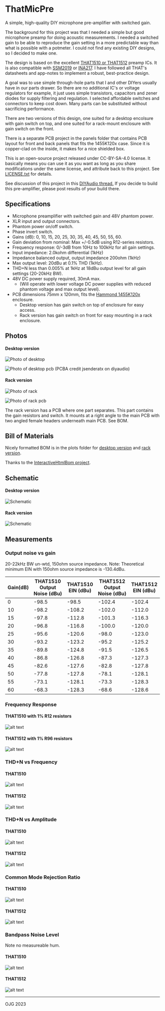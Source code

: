 ThatMicPre
=====
A simple, high-quality DIY microphone pre-amplifier with switched gain.

The background for this project was that I needed a simple but good microphone preamp for doing acoustic measurements. I needed a switched gain to be able to reproduce the gain setting in a more predictable way than what is possible with a potmeter. I could not find any existing DIY designs, so I decided to make one.

The design is based on the excellent [THAT1510 or THAT1512](https://thatcorp.com/that-1510-1512-low-noise-high-performance-audio-preamplifiers/) preamp ICs. It is also compatible with [SSM2019](https://www.analog.com/en/products/ssm2019.html) or [INA217](https://www.ti.com/product/INA217). I have followed all THAT's datasheets and app-notes to implement a robust, best-practice design.

A goal was to use simple through-hole parts that I and other DIYers usually have in our parts drawer. So there are no additional IC's or voltage regulators for example, it just uses simple transistors, capacitors and zener diodes for supply filtering and regulation. I selected affordable switches and connectors to keep cost down. Many parts can be substituted without sacrificing performance.

There are two versions of this design, one suited for a desktop encolsure with gain switch on top, and one suited for a rack-mount enclosure with gain switch on the front.

There is a separate PCB project in the panels folder that contains PCB layout for front and back panels that fits the 1455K120x case. Since it is copper-clad on the inside, it makes for a nice shielded box.

This is an open-source project released under CC-BY-SA-4.0 license. It basically means you can use it as you want as long as you share modifications under the same license, and attribute back to this project. See [LICENSE.txt](../blob/master/LICENSE.txt) for details.

See discussion of this project in this [DIYAudio thread.](https://www.diyaudio.com/forums/equipment-and-tools/356317-thatmicpre-source-mic-preamp.html) If you decide to build this pre-amplifier, please post results of your build there.

Specifications
-----
* Microphone preamplifier with switched gain and 48V phantom power.
* XLR input and output connectors.
* Phantom power on/off switch.
* Phase invert switch.
* Gains (dB): 0, 10, 15, 20, 25, 30, 35, 40, 45, 50, 55, 60.
* Gain deviation from nominal: Max +/-0.5dB using R12-series resistors.
* Frequency response: 0/-3dB from 10Hz to 100kHz for all gain settings.
* Input impedance: 2.0kohm differential (1kHz)
* Impedance balanced output, output impedance 200ohm (1kHz)
* Max output level: 20dBu at 0.1% THD (1kHz).
* THD+N less than 0.005% at 1kHz at 18dBu output level for all gain settings (20-20kHz BW).
* 48V DC power supply required, 30mA max. 
  * (Will operate with lower voltage DC power supplies with reduced phantom voltage and max output level).
* PCB dimensions 75mm x 120mm, fits the [Hammond 1455K120x](https://www.hammfg.com/part/1455K1201) enclosure.
  * Desktop version has gain switch on top of enclosure for easy access.
  * Rack version has gain switch on front for easy mounting in a rack enclosure.

Photos
-----
#### Desktop version
![Photo of desktop](desktop/plots/thatmicpre_v10_frontback_small.jpg "Desktop with panels")

![Photo of desktop pcb](desktop/plots/thatmicpre_pcb_v1_1.png "Desktop PCB photo")
(PCBA credit jsenderatx on diyaudio)

#### Rack version
![Photo of rack](rack/plots/thatmicpre_rack_front_back.jpg "Rack with panels")

![Photo of rack pcb](rack/plots/thatmicpre_rack_inside.jpg "Rack PCB photo")

The rack version has a PCB where one part separates. This part contains the gain resistors and switch.
It mounts at a right angle to the main PCB with two angled female headers underneath main PCB. See BOM.

## Bill of Materials
Nicely formatted BOM is in the plots folder for [desktop version](https://htmlpreview.github.io/?https://github.com/ojg/thatmicpre/blob/master/desktop/plots/thatmicpre_bom.html)
and [rack version](https://htmlpreview.github.io/?https://github.com/ojg/thatmicpre/blob/master/rack/plots/thatmicpre_bom.html).

Thanks to the [InteractiveHtmlBom project](https://github.com/openscopeproject/InteractiveHtmlBom).

Schematic
-----
#### Desktop version
![Schematic](desktop/plots/thatmicpre_schematic.png "Schematic")
#### Rack version
![Schematic](rack/plots/thatmicpre_v2.svg "Schematic")

Measurements
-----
### Output noise vs gain
20-22kHz BW un-wtd, 150ohm source impedance.
Note: Theoretical minimum EIN with 150ohm source impedance is -130.4dBu.

| Gain(dB) | THAT1510<br />Output Noise (dBu) | THAT1510<br />EIN (dBu) | THAT1512<br />Output Noise (dBu) | THAT1512<br />EIN (dBu) |
| --- | --- | --- |--- | --- |
| 0 | -98.5 | -98.5 | -102.4 | -102.4 |
| 10 | -98.2 | -108.2 | -102.0 | -112.0 |
| 15 | -97.8 | -112.8 | -101.3 | -116.3 |
| 20 | -96.8 | -116.8 | -100.0 | -120.0 |
| 25 | -95.6 | -120.6 | -98.0 | -123.0 |
| 30 | -93.2 | -123.2 | -95.2 | -125.2 |
| 35 | -89.8 | -124.8 | -91.5 | -126.5 |
| 40 | -86.8 | -126.8 | -87.3 | -127.3 |
| 45 | -82.6 | -127.6 | -82.8 | -127.8 |
| 50 | -77.8 | -127.8 | -78.1 | -128.1 |
| 55 | -73.1 | -128.1 | -73.3 | -128.3 |
| 60 | -68.3 | -128.3 | -68.6 | -128.6 |

### Frequency Response
#### THAT1510 with 1% R12 resistors
![alt text](docs/freqresp_vs_gain.png "Frequency response")
#### THAT1512 with 1% R96 resistors
![alt text](docs/freqresp_vs_gain_1512.png "Frequency response")

### THD+N vs Frequency
#### THAT1510
![alt text](docs/thdvsfreq_vs_gain.png "THDN vs frequency")
#### THAT1512
![alt text](docs/thdvsfreq_vs_gain_1512.png "THDN vs frequency")

### THD+N vs Amplitude
#### THAT1510
![alt text](docs/thdvsamp_vs_gain.png "THDN vs amplitude")
#### THAT1512
![alt text](docs/thdvsamp_vs_gain_1512.png "THDN vs amplitude")

### Common Mode Rejection Ratio
#### THAT1510
![alt text](docs/cmrr_vs_gain.png "CMRR")
#### THAT1512
![alt text](docs/cmrr_vs_gain_1512.png "CMRR")

### Bandpass Noise Level
Note no measureable hum.
#### THAT1510
![alt text](docs/bandpassnoise_vs_freq_vs_gain.png "Bandpass")
#### THAT1512
![alt text](docs/bandpassnoise_vs_freq_vs_gain_1512.png "Bandpass")



---
OJG 2023
